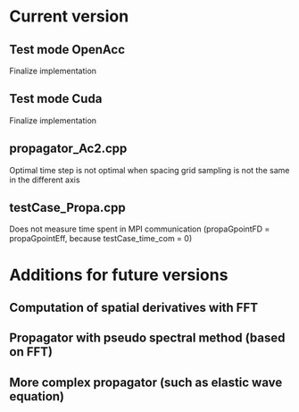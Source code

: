
# Current version

## Test mode OpenAcc

Finalize implementation

## Test mode Cuda

Finalize implementation

## propagator_Ac2.cpp

Optimal time step is not optimal when spacing grid sampling is not the same in the different axis

## testCase_Propa.cpp

Does not measure time spent in MPI communication (propaGpointFD = propaGpointEff, because testCase_time_com = 0)

# Additions for future versions

## Computation of spatial derivatives with FFT

## Propagator with pseudo spectral method (based on FFT)

## More complex propagator (such as elastic wave equation)
